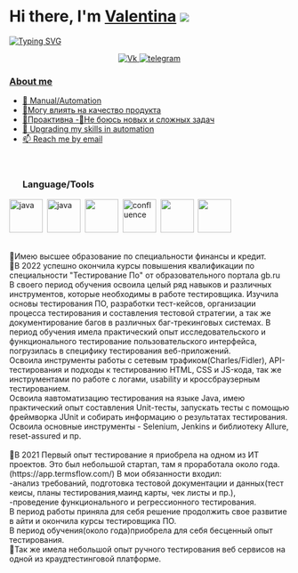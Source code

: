 # Hi there, I'm [Valentina]() ![](https://github.com/blackcater/blackcater/raw/main/images/Hi.gif) 
[![Typing SVG](https://readme-typing-svg.herokuapp.com?color=%2336BCF7&lines=QA+engeneer+from+Russia+🇷🇺)](https://git.io/typing-svg)

<div id="socials" align="center">
<a href="https://vk.com/valentinaplatonova">
		<img src="https://img.shields.io/badge/vk-blue?style=for-the-badge&logo=vk&logoColor=whit" alt="Vk"/>
<a href="https://t.me/v_platonova1">
		<img src="https://img.shields.io/badge/telegram-blue?style=for-the-badge&logo=telegram&logoColor=whit" alt="telegram"/>
</div>
	

### About me
	
- 🌱 Manual/Automation 
- 📝Могу влиять на качество продукта
- 📌Проактивна
 -📌Не боюсь новых и сложных задач
- 📌  Upgrading my skills in automation
- 📫 Reach me by [email](mailto:vs_platonova@vk.com)<br>
	<br>
	<br>
	### Language/Tools
<img src="https://cdn.jsdelivr.net/gh/devicons/devicon/icons/java/java-plain-wordmark.svg" title="java" width="60" height="60"/>&nbsp;
	<img src="https://cdn.jsdelivr.net/gh/devicons/devicon/icons/selenium/selenium-original.svg" title="java" width="60" height="60"/>&nbsp;
	<img src="https://img.icons8.com/ios/50/null/maven-ios.png" width="60" height="60"/>&nbsp;
	<img src="https://cdn.jsdelivr.net/gh/devicons/devicon/icons/cucumber/cucumber-plain-wordmark.svg" title="confluence" width="60" height="60"/>&nbsp;
	<img src="https://img.icons8.com/color/48/null/intellij-idea.png" width="60" height="60"/>&nbsp;
	<img src="https://cdn.jsdelivr.net/gh/devicons/devicon/icons/jenkins/jenkins-original.svg" width="60" height="60"/>&nbsp;
	
<br>  
📌Имею высшее образование по специальности  финансы и кредит.<br>
📌В 2022 успешно  окончила курсы повышения квалификации по специальности "Тестирование По" от образовательного портала gb.ru<br>
В своего период обучения освоила целый ряд навыков  и различных инструментов, которые необходимы в работе тестировщика. Изучила основы  тестирования ПО, разработки тест-кейсов, организации процесса тестирования и составления тестовой стратегии, а так же документирование  багов в различных баг-трекинговых системах. В период обучения имела практический опыт  исследовательского и функционального тестирование пользовательского интерфейса, погрузилась в специфику тестирования веб-приложений.<br>
Освоила инструменты работы с сетевым трафиком(Charles/Fidler), API-тестирования и подходы к тестированию HTML, CSS и JS-кода,  так же  инструментами по работе с логами,  usability и кроссбраузерным тестированием.<br>
Освоила яавтоматизацию тестирования на языке Java, имею практический опыт составления  Unit-тесты, запускать тесты с помощью фреймворка JUnit и собирать информацию о результатах тестирования. Освоила основные инструменты - Selenium, Jenkins и библиотеку Allure, reset-assured и пр.
	<br>
	<br>
📌В 2021 Первый опыт тестирование я приобрела на одном из ИТ проектов. Это был небольшой стартап, там я проработала около года.<br> (https://app.termsflow.com/)
В мои обязанности входил:<br>
-анализ требований, подготовка тестовой документации и данных(тест кеисы, планы тестирования,маинд карты,  чек листы и пр.),<br>
-проведение функционального и регрессионного тестирования.<br>
В период  работы   приняла для себя решение продолжить свое развитие в айти и окончила  курсы тестировщика ПО. <br>
В период обучения(около года)приобрела для себя бесценный опыт тестирования.</br>
📌Так же имела небольшой опыт ручного тестирования веб сервисов на одной из краудтестинговой платформе.<br>

